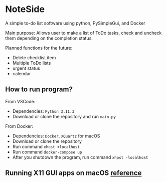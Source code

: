 # NoteSide
A simple to-do list software using python, PySimpleGui, and Docker

Main purpose:
Allows user to make a list of ToDo tasks, check and uncheck them depending on the completion status. 

Planned functions for the future:
- Delete checklist item
- Multiple ToDo lists
- urgent status
- calendar

## How to run program?
From VSCode: 
 - Dependencies: `Python 3.11.3`
 - Download or clone the repository and run `main.py`

From Docker: 
 - Dependencies: `Docker`, `XQuartz` for macOS
 - Download or clone the repository
 - Run command `xhost +localhost`
 - Run command `docker-compose up`
 - After you shutdown the program, run command `xhost -localhost`

## Running X11 GUI apps on macOS [reference ]([url](https://gist.github.com/paul-krohn/e45f96181b1cf5e536325d1bdee6c949))
